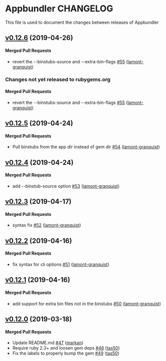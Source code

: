 # Appbundler CHANGELOG

This file is used to document the changes between releases of Appbundler

<!-- latest_release 0.12.6 -->
## [v0.12.6](https://github.com/chef/appbundler/tree/v0.12.6) (2019-04-26)

#### Merged Pull Requests
- revert the --binstubs-source and --extra-bin-flags [#55](https://github.com/chef/appbundler/pull/55) ([lamont-granquist](https://github.com/lamont-granquist))
<!-- latest_release -->

<!-- release_rollup since=0.12.5 -->
### Changes not yet released to rubygems.org

#### Merged Pull Requests
- revert the --binstubs-source and --extra-bin-flags [#55](https://github.com/chef/appbundler/pull/55) ([lamont-granquist](https://github.com/lamont-granquist)) <!-- 0.12.6 -->
<!-- release_rollup -->

<!-- latest_stable_release -->
## [v0.12.5](https://github.com/chef/appbundler/tree/v0.12.5) (2019-04-24)

#### Merged Pull Requests
- Pull binstubs from the app dir instead of gem dir [#54](https://github.com/chef/appbundler/pull/54) ([lamont-granquist](https://github.com/lamont-granquist))
<!-- latest_stable_release -->

## [v0.12.4](https://github.com/chef/appbundler/tree/v0.12.4) (2019-04-24)

#### Merged Pull Requests
- add --binstub-source option [#53](https://github.com/chef/appbundler/pull/53) ([lamont-granquist](https://github.com/lamont-granquist))

## [v0.12.3](https://github.com/chef/appbundler/tree/v0.12.3) (2019-04-17)

#### Merged Pull Requests
- syntax fix [#52](https://github.com/chef/appbundler/pull/52) ([lamont-granquist](https://github.com/lamont-granquist))

## [v0.12.2](https://github.com/chef/appbundler/tree/v0.12.2) (2019-04-16)

#### Merged Pull Requests
- fix syntax for cli options [#51](https://github.com/chef/appbundler/pull/51) ([lamont-granquist](https://github.com/lamont-granquist))

## [v0.12.1](https://github.com/chef/appbundler/tree/v0.12.1) (2019-04-16)

#### Merged Pull Requests
- add support for extra bin files not in the binstubs [#50](https://github.com/chef/appbundler/pull/50) ([lamont-granquist](https://github.com/lamont-granquist))

## [v0.12.0](https://github.com/chef/appbundler/tree/v0.12.0) (2019-03-18)

#### Merged Pull Requests
- Update README.md [#47](https://github.com/chef/appbundler/pull/47) ([markan](https://github.com/markan))
- Require ruby 2.3+ and loosen gem deps [#48](https://github.com/chef/appbundler/pull/48) ([tas50](https://github.com/tas50))
- Fix the labels to properly bump the gem [#49](https://github.com/chef/appbundler/pull/49) ([tas50](https://github.com/tas50))